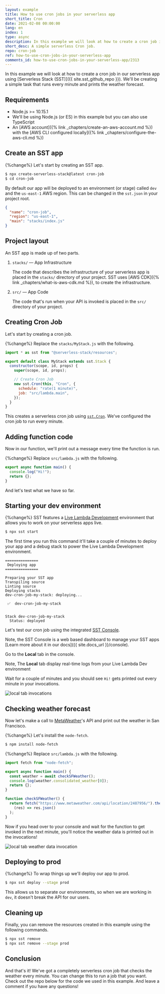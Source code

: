 ```yaml
---
layout: example
title: How to use cron jobs in your serverless app
short_title: Cron
date: 2021-02-08 00:00:00
lang: en
index: 1
type: async
description: In this example we will look at how to create a cron job in your serverless app on AWS using Serverless Stack (SST). We'll be using the sst.Cron to create a simple weather tracking app that checks the weather forecast every minute.
short_desc: A simple serverless Cron job.
repo: cron-job
ref: how-to-use-cron-jobs-in-your-serverless-app
comments_id: how-to-use-cron-jobs-in-your-serverless-app/2313
---
```


In this example we will look at how to create a cron job in our serverless app using [Serverless Stack (SST)]({{ site.sst_github_repo }}). We'll be creating a simple task that runs every minute and prints the weather forecast.

## Requirements

- Node.js >= 10.15.1
- We'll be using Node.js (or ES) in this example but you can also use TypeScript
- An [AWS account]({% link _chapters/create-an-aws-account.md %}) with the [AWS CLI configured locally]({% link _chapters/configure-the-aws-cli.md %})

## Create an SST app

{%change%} Let's start by creating an SST app.

```bash
$ npx create-serverless-stack@latest cron-job
$ cd cron-job
```

By default our app will be deployed to an environment (or stage) called `dev` and the `us-east-1` AWS region. This can be changed in the `sst.json` in your project root.

```json
{
  "name": "cron-job",
  "region": "us-east-1",
  "main": "stacks/index.js"
}
```

## Project layout

An SST app is made up of two parts.

1. `stacks/` — App Infrastructure

   The code that describes the infrastructure of your serverless app is placed in the `stacks/` directory of your project. SST uses [AWS CDK]({% link _chapters/what-is-aws-cdk.md %}), to create the infrastructure.

2. `src/` — App Code

   The code that's run when your API is invoked is placed in the `src/` directory of your project.

## Creating Cron Job

Let's start by creating a cron job.

{%change%} Replace the `stacks/MyStack.js` with the following.

```js
import * as sst from "@serverless-stack/resources";

export default class MyStack extends sst.Stack {
  constructor(scope, id, props) {
    super(scope, id, props);

    // Create Cron Job
    new sst.Cron(this, "Cron", {
      schedule: "rate(1 minute)",
      job: "src/lambda.main",
    });
  }
}
```

This creates a serverless cron job using [`sst.Cron`](https://docs.serverless-stack.com/constructs/Cron). We've configured the cron job to run every minute.

## Adding function code

Now in our function, we'll print out a message every time the function is run.

{%change%} Replace `src/lambda.js` with the following.

```js
export async function main() {
  console.log("Hi!");
  return {};
}
```

And let's test what we have so far.

## Starting your dev environment

{%change%} SST features a [Live Lambda Development](https://docs.serverless-stack.com/live-lambda-development) environment that allows you to work on your serverless apps live.

```bash
$ npx sst start
```

The first time you run this command it'll take a couple of minutes to deploy your app and a debug stack to power the Live Lambda Development environment.

```
===============
 Deploying app
===============

Preparing your SST app
Transpiling source
Linting source
Deploying stacks
dev-cron-job-my-stack: deploying...

 ✅  dev-cron-job-my-stack


Stack dev-cron-job-my-stack
  Status: deployed
```

Let's test our cron job using the integrated [SST Console](https://console.serverless-stack.com).

Note, the SST Console is a web based dashboard to manage your SST apps [Learn more about it in our docs]({{ site.docs_url }}/console).

Go to the **Local** tab in the console.

Note, The **Local** tab display real-time logs from your Live Lambda Dev environment

Wait for a couple of minutes and you should see `Hi!` gets printed out every minute in your invocations.

![local tab invocations](/assets/examples/cron-job/local-tab-invocations.png)

## Checking weather forecast

Now let's make a call to [MetaWeather](https://www.metaweather.com)'s API and print out the weather in San Francisco.

{%change%} Let's install the `node-fetch`.

```bash
$ npm install node-fetch
```

{%change%} Replace `src/lambda.js` with the following.

```js
import fetch from "node-fetch";

export async function main() {
  const weather = await checkSFWeather();
  console.log(weather.consolidated_weather[0]);
  return {};
}

function checkSFWeather() {
  return fetch("https://www.metaweather.com/api/location/2487956/").then(
    (res) => res.json()
  );
}
```

Now if you head over to your console and wait for the function to get invoked in the next minute, you'll notice the weather data is printed out in the invocations!

![local tab weather data invocation](/assets/examples/cron-job/local-tab-weather-data-invocation.png)

## Deploying to prod

{%change%} To wrap things up we'll deploy our app to prod.

```bash
$ npx sst deploy --stage prod
```

This allows us to separate our environments, so when we are working in `dev`, it doesn't break the API for our users.

## Cleaning up

Finally, you can remove the resources created in this example using the following commands.

```bash
$ npx sst remove
$ npx sst remove --stage prod
```

## Conclusion

And that's it! We've got a completely serverless cron job that checks the weather every minute. You can change this to run a job that you want. Check out the repo below for the code we used in this example. And leave a comment if you have any questions!
